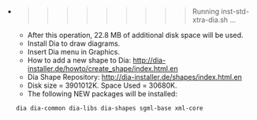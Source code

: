 * >>>>>>>>> Running inst-std-xtra-dia.sh ...
  * After this operation, 22.8 MB of additional disk space will be used.
  * Install Dia to draw diagrams.
  * Insert Dia menu in Graphics.
  * How to add a new shape to Dia: http://dia-installer.de/howto/create_shape/index.html.en
  * Dia Shape Repository: http://dia-installer.de/shapes/index.html.en
  * Disk size = 3901012K. Space Used = 30680K.
  * The following NEW packages will be installed:
  ```bash
  dia dia-common dia-libs dia-shapes sgml-base xml-core
  ```
